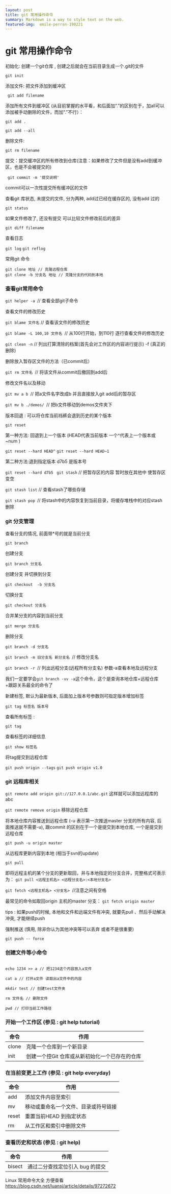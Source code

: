 ```yaml
---
layout: post
title: git 常用操作命令
summary: Markdown is a way to style text on the web.
featured-img:  emile-perron-190221
---
```


# git 常用操作命令

初始化: 创建一个git仓库 , 创建之后就会在当前目录生成一个.git的文件

`git init`

添加文件: 把文件添加到缓冲区

` git add filename` 

添加所有文件到缓冲区 (从目前掌握的水平看，和后面加“.”的区别在于，加all可以添加被手动删除的文件，而加“.”不行）： 

`git add .`

`git add --all`

删除文件: 

`git rm filename`

提交：提交缓冲区的所有修改到仓库(注意：如果修改了文件但是没有add到缓冲区，也是不会被提交的)

` git commit -m '提交说明'`

commit可以一次性提交所有缓冲区的文件

查看git 库状态, 未提交的文件, 分为两种, add过已经在缓存区的, 没有add 过的

`git status`

如果文件修改了, 还没有提交 可以比较文件修改前后的差异

`git diff filename`

查看日志 

`git log`     `git reflog` 

常用git 命令

```
git clone 地址 // 克隆远程仓库
git clone -b 分支名 地址 // 克隆分支的代码到本地
```

### 查看git常用命令

`git helper -a `// 查看全部git子命令

查看文件的修改历史

`git blame 文件名` // 查看该文件的修改历史

`git blame -L 100,10 文件名 `// 从100行开始，到110行 逐行查看文件的修改历史

`git clean -n` // 列出打算清除的档案(首先会对工作区的内容进行提示) -f (真正的删除)

删除放入暂存区文件的方法（已commit后）

`git rm 文件名 `// 将该文件从commit后撤回到add后

修改文件名以及移动

`git mv a b `// 把a文件名字改成b 并且直接放入git add后的暂存区

`git mv b ./demos/ `// 把b文件移动到demos文件夹下

版本回退 : 可以将仓库当前裆裤会退到历史的某个版本

`git reset`  

第一种方法: 回退到上一个版本 (HEAD代表当前版本 一个^代表上一个版本或~num )

`git reset --hard HEAD^`   `git reset --hard HEAD~1`

第二种方法:退到指定版本 d7b5 是版本号

`git reset --hard d7b5 ` 
`git stash` // 把暂存区的内容 暂时放在其他中 使暂存区变空

`git stash list` // 查看stash了哪些存储

`git stash pop `// 将stash中的内容恢复到当前目录，将缓存堆栈中的对应stash删除

### git 分支管理



查看分支的情况, 前面带*号的就是当前分支

`git branch `

创建分支

`git branch 分支名`

创建分支 并切换到分支

`git checkout  -b 分支名`

切换分支

`git checkout 分支名`

合并某分支的内容到当前分支

`git merge 分支名`

删除分支

`git branch -d 分支名`

`git branch -m 旧分支名 新分支名 `// 修改分支名

`git branch -r `// 列出远程分支(远程所有分支名) 参数-a查看本地及远程分支

我们一定要学会`git branch -vv -a`这个命令，这个是查询本地仓库+远程仓库+跟踪关系最全的命令了



新建标签, 默认为最新版本, 后面加上版本号参数则可指定版本增加标签

`git tag 标签名 版本号`

查看所有标签 : 

 `git tag`

查看标签的详细信息

`git show 标签名`

将tag提交到远程仓库

`git push origin --tags`       `git push origin v1.0`



### git 远程库相关

`git remote add origin git://127.0.0.1/abc.git` 这样就可以添加远程库的abc

`git remote remove origin`  移除远程仓库

将本地仓库内容推送到远程仓库 (-u 表示第一次推送master 分支的所有内容, 后面推送就不需要-u), 跟commit 的区别在于一个是提交到本地仓库, 一个是提交到远程仓库

`git push -u origin master ` 

从远程库更新内容到本地 (相当于svn的update)

`git pull`

即将远程主机的某个分支的更新取回，并与本地指定的分支合并，完整格式可表示为：
`git pull <远程主机名> <远程分支名>:<本地分支名>`


`git fetch <远程主机名> <分支名> `//注意之间有空格

最常见的命令如取回origin 主机的master 分支：
` git fetch origin master `

tips : 如果push的时候, 本地和文件和远端文件有冲突, 就要先pull 、然后手动解决冲突, 才能继续push

强制推送 (慎用, 除非你认为其他冲突等可以丢弃 或者不是很重要)

`git push -- force` 

### 创建文件等小命令


```

echo 1234 >> a // 把1234这个内容放入a文件

cat a // 打开a文件 读取出a文件中的内容

mkdir test // 创建test文件夹

rm 文件名 // 删除文件

pwd // 打印当前工作路径

```

### 开始一个工作区 (参见	: git help tutorial)



命令|作用
--|--
clone|克隆一个仓库到一个新目录
init|创建一个控Git	仓库或从新初始化一个已存在的仓库

### 在当前变更上工作	(参见	: git help everyday)



命令|作用
--|--
add|添加文件内容至索引
mv|移动或重命名一个文件、目录或符号链接
reset|重置当前HEAD	到指定状态
rm|从工作区和索引中删除文件

### 查看历史和状态	(参见	: git help)



命令|作用
--|--
bisect|通过二分查找定位引入	bug	的提交

Linux 常用命令大全   方便查看   <https://blog.csdn.net/luansj/article/details/97272672>

